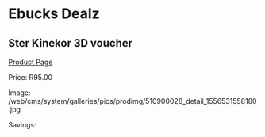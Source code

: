 
# Ebucks Dealz
## Ster Kinekor 3D voucher
[Product Page](https://www.ebucks.com/web/shop/productSelected.do?prodId=510900028&catId=227677169)

Price: R95.00

Image: /web/cms/system/galleries/pics/prodimg/510900028_detail_1556531558180.jpg

Savings: 


	